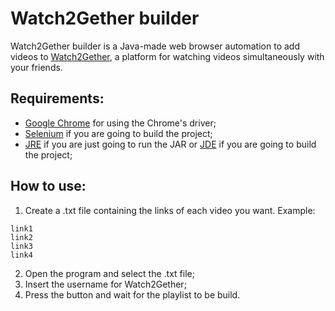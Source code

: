 # Watch2Gether builder

Watch2Gether builder is a Java-made web browser automation to add videos to [Watch2Gether](https://w2g.tv/), a platform for watching videos simultaneously with your friends.

## Requirements:
- [Google Chrome](https://www.google.com/intl/en-US/chrome/) for using the Chrome's driver;
- [Selenium](https://mvnrepository.com/artifact/org.seleniumhq.selenium/selenium-java/4.0.0-rc-1) if you are going to build the project;
- [JRE](https://www.java.com/) if you are just going to run the JAR or [JDE](https://www.oracle.com/java/technologies/javase-downloads.html) if you are going to build the project;

## How to use:

1. Create a .txt file containing the links of each video you want. Example: 
```
link1
link2
link3
link4
```
2. Open the program and select the .txt file;
3. Insert the username for Watch2Gether;
4. Press the button and wait for the playlist to be build.
